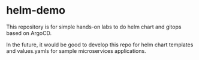 # helm-demo

This repository is for simple hands-on labs to do helm chart and gitops based on ArgoCD.

In the future, it would be good to develop this repo for helm chart templates and values.yamls for sample microservices applications.
